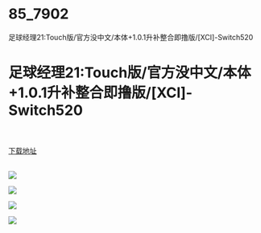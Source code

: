 # 85_7902
足球经理21:Touch版/官方没中文/本体+1.0.1升补整合即撸版/[XCI]-Switch520
# 足球经理21:Touch版/官方没中文/本体+1.0.1升补整合即撸版/[XCI]-Switch520
 <br/></br>
[下载地址](https://www.switch520.cc/article/7902 "下载地址")
<br/></br>

<p><img src="https://www.switch520.cc/muke_img/upload_art_editor_20201217-1_167bb044d6e58a1aade6893ff5359c57.jpg"></p>
<p><img src="https://www.switch520.cc/muke_img/upload_art_editor_20201217-1_a60f510501f6ffd7896171219c232a57.png"></p>
<p><img src="https://www.switch520.cc/muke_img/upload_art_editor_20201217-1_1383b5e84b0314395714d6c8b098be7d.jpg"></p>
<p><img src="https://www.switch520.cc/muke_img/upload_art_editor_20201217-1_47cc6526303a59f36609855f9983b853.png"></p>
<p><strong><span style="color:#D9D9D9">&nbsp;</span></strong></p>
<p><strong><span style="color:#D9D9D9">&nbsp;</span></strong></p>
